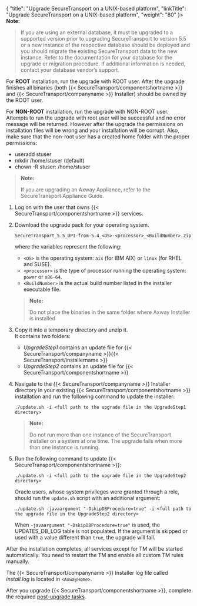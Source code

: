 {
    "title": "Upgrade SecureTransport on a UNIX-based platform",
    "linkTitle": "Upgrade SecureTransport on a UNIX-based platform",
    "weight": "80"
}> **Note:**
>
> If you are using an external database, it must be upgraded to a supported version prior to upgrading SecureTransport to version 5.5 or a new instance of the respective database should be deployed and you should migrate the existing SecureTransport data to the new instance. Refer to the documentation for your database for the upgrade or migration procedure. If additional information is needed, contact your database vendor’s support.

For **ROOT** installation, run the upgrade with ROOT user. After the upgrade finishes all binaries (both {{< SecureTransport/componentshortname  >}} and {{< SecureTransport/companyname  >}} Installer) should be owned by the ROOT user.

For **NON-ROOT** installation, run the upgrade with NON-ROOT user. Attempts to run the upgrade with root user will be successful and no error message will be returned. However after the upgrade the permissions on installation files will be wrong and your installation will be corrupt. Also, make sure that the non-root user has a created home folder with the proper permissions: 

-   useradd stuser
-   mkdir /home/stuser (default)
-   chown -R stuser: /home/stuser

> **Note:**
>
> If you are upgrading an Axway Appliance, refer to the SecureTransport Appliance Guide.

1.  Log on with the user that owns {{< SecureTransport/componentshortname >}} services.

2.  Download the upgrade pack for your operating system.  


        SecureTransport_5.5_UP1-from-5.4_<OS>-<processor>_<BuildNumber>.zip

      
    where the variables represent the following:

    -   `<OS>` is the operating system: `aix` (for IBM AIX) or `linux` (for RHEL and SUSE).
    -   `<processor>` is the type of processor running the operating system: `power` or `x86-64`.
    -   `<BuildNumber>` is the actual build number listed in the installer executable file.

      

    > **Note:**
    >
    > Do not place the binaries in the same folder where Axway Installer is installed

3.  Copy it into a temporary directory and unzip it.  
    It contains two folders:  
    -   *UpgradeStep1* contains an update file for {{< SecureTransport/companyname >}}{{< SecureTransport/installername >}}
    -   *UpgradeStep2* contains an update file for {{< SecureTransport/componentshortname >}}

4.  Navigate to the {{< SecureTransport/companyname >}} Installer directory in your existing {{< SecureTransport/componentshortname >}} installation and run the following command to update the installer:  



        ./update.sh -i <full path to the upgrade file in the UpgradeStep1 directory>

      

    > **Note:**
    >
    > Do not run more than one instance of the SecureTransport installer on a system at one time. The upgrade fails when more than one instance is running.

5.  Run the following command to update {{< SecureTransport/componentshortname >}}:  


        ./update.sh -i <full path to the upgrade file in the UpgradeStep2 directory>

      
    Oracle users, whose system privileges were granted through a role, should run the `update.sh` script with an additional argument:

        ./update.sh -javaargument "-DskipDBProcedure=true" -i <full path to the upgrade file in the UpgradeStep2 directory>

      
    When `-javaargument "-DskipDBProcedure=true"` is used, the UPDATES\_DB\_LOG table is not populated. If the argument is skipped or used with a value different than `true`, the upgrade will fail.

After the installation completes, all services except for TM will be started automatically. You need to restart the TM and enable all custom TM rules manually.

The {{< SecureTransport/companyname  >}} Installer log file called *install.log* is located in `<AxwayHome>`.

After you upgrade {{< SecureTransport/componentshortname  >}}, complete the required [post-upgrade tasks](../../post-upgrade-tasks).
